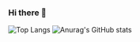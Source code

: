 ### Hi there 👋
![Top Langs](https://github-readme-stats.vercel.app/api/top-langs/?username=TheDevConnor&layout=compact) 
![Anurag's GitHub stats](https://github-readme-stats.vercel.app/api?username=TheDevConnor&show_icons=true&theme=highcontrast)

<!--
**TheDevConnor/TheDevConnor** is a ✨ _special_ ✨ repository because its `README.md` (this file) appears on your GitHub profile.

Here are some ideas to get you started:

- 🔭 I’m currently working on ...
- 🌱 I’m currently learning ...
- 👯 I’m looking to collaborate on ...
- 🤔 I’m looking for help with ...
- 💬 Ask me about ...
- 📫 How to reach me: ...
- 😄 Pronouns: ...
- ⚡ Fun fact: ...
-->

